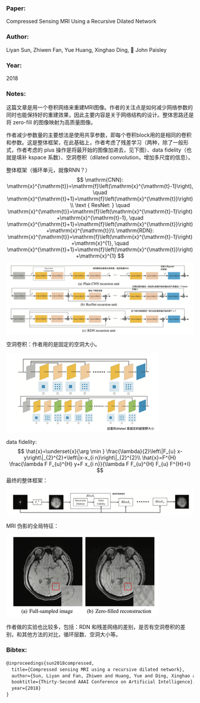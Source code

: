 ### Paper:

Compressed Sensing MRI Using a Recursive Dilated Network

### Author:

Liyan Sun, Zhiwen Fan, Yue Huang, Xinghao Ding,  John Paisley

### Year:

2018

### Notes:

这篇文章是用一个卷积网络来重建MRI图像。作者的关注点是如何减少网络参数的同时也能保持好的重建效果，因此主要内容是关于网络结构的设计。整体思路还是将 zero-fill 的图像映射为高质量图像。

作者减少参数量的主要想法是使用共享参数，即每个卷积block用的是相同的卷积和参数。这是整体框架，在此基础上，作者考虑了残差学习（两种，除了一般形式，作者考虑的 plus 操作是将最开始的图像加进去，见下图）、data fidelity（也就是填补 kspace 系数）、空洞卷积（dilated convolution，增加多尺度的信息）。

整体框架（循环单元，就像RNN？）
$$
\mathrm{CNN}: \mathrm{x}^{\mathrm{t}}=\mathrm{f}\left(\mathrm{x}^{\mathrm{t}-1}\right), \quad \mathrm{x}^{\mathrm{t}+1}=\mathrm{f}\left(\mathrm{x}^{\mathrm{t}}\right)\\
\text { ResNet: } \quad \mathrm{x}^{\mathrm{t}}=\mathrm{f}\left(\mathrm{x}^{\mathrm{t}-1}\right)+\mathrm{x}^{\mathrm{t}-1}, \quad \mathrm{x}^{\mathrm{t}+1}=\mathrm{f}\left(\mathrm{x}^{\mathrm{t}}\right)+\mathrm{x}^{\mathrm{t}}\\
\mathrm{RDN}: \mathrm{x}^{\mathrm{t}}=\mathrm{f}\left(\mathrm{x}^{\mathrm{t}-1}\right)+\mathrm{x}^{1}, \quad \mathrm{x}^{\mathrm{t}+1}=\mathrm{f}\left(\mathrm{x}^{\mathrm{t}}\right)+\mathrm{x}^{1}
$$
<img src="https://raw.githubusercontent.com/Theodore-PKU/pictures/master/%E6%88%AA%E5%B1%8F2019-12-26%E4%B8%8B%E5%8D%881.24.51.png" style="zoom:50%;" />

空洞卷积：作者用的是固定的空洞大小。

<img src="https://raw.githubusercontent.com/Theodore-PKU/pictures/master/%E6%88%AA%E5%B1%8F2019-12-26%E4%B8%8B%E5%8D%881.24.57.png" style="zoom: 50%;" />

data fidelity:
$$
\hat{x}=\underset{x}{\arg \min } \frac{\lambda}{2}\left\|F_{u} x-y\right\|_{2}^{2}+\left\|x-x_{i n}\right\|_{2}^{2}\\
\hat{x}=F^{H} \frac{\lambda F F_{u}^{H} y+F x_{i n}}{\lambda F F_{u}^{H} F_{u} F^{H}+I}
$$
最终的整体框架：

<img src="https://raw.githubusercontent.com/Theodore-PKU/pictures/master/%E6%88%AA%E5%B1%8F2019-12-26%E4%B8%8B%E5%8D%881.25.03.png" style="zoom:50%;" />

MRI 伪影的全局特征：

<img src="https://raw.githubusercontent.com/Theodore-PKU/pictures/master/%E6%88%AA%E5%B1%8F2019-12-26%E4%B8%8B%E5%8D%881.24.44.png" style="zoom:50%;" />

作者做的实验也比较多，包括：RDN 和残差网络的差别，是否有空洞卷积的差别，和其他方法的对比，循环层数、空洞大小等。

### Bibtex:

```latex
@inproceedings{sun2018compressed,
  title={Compressed sensing MRI using a recursive dilated network},
  author={Sun, Liyan and Fan, Zhiwen and Huang, Yue and Ding, Xinghao and Paisley, John},
  booktitle={Thirty-Second AAAI Conference on Artificial Intelligence},
  year={2018}
}
```